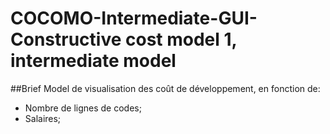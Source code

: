# COCOMO-Intermediate-GUI-Constructive cost model 1, intermediate model 
##Brief 
Model de visualisation des coût de développement, en fonction de:
+ Nombre de lignes de codes;
+ Salaires;  
